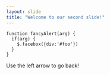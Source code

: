```yaml
---
layout: slide
title: "Welcome to our second slide!"
---
```

    function fancyAlert(arg) {
      if(arg) {
        $.facebox({div:'#foo'})
      }
    }
Use the left arrow to go back!
